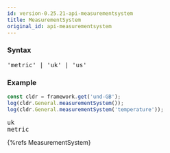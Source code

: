 ```yaml
---
id: version-0.25.21-api-measurementsystem
title: MeasurementSystem
original_id: api-measurementsystem
---
```


### Syntax

<pre class="syntax">
'metric' | 'uk' | 'us'
</pre>

### Example

```typescript
const cldr = framework.get('und-GB');
log(cldr.General.measurementSystem());
log(cldr.General.measurementSystem('temperature'));
```
<pre class="output">
uk
metric
</pre>


{%refs MeasurementSystem}

